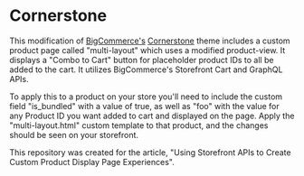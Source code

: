 # Cornerstone
This modification of [BigCommerce's](https://github.com/bigcommerce/) [Cornerstone](https://github.com/bigcommerce/cornerstone) theme includes a custom product page called "multi-layout" which uses a modified product-view. It displays a "Combo to Cart" button for placeholder product IDs to all be added to the cart. It utilizes BigCommerce's Storefront Cart and GraphQL APIs. 

To apply this to a product on your store you'll need to include the custom field "is_bundled" with a value of true, as well as "foo" with the value for any Product ID you want added to cart and displayed on the page. Apply the "multi-layout.html" custom template to that product, and the changes should be seen on your storefront.

This repository was created for the article, "Using Storefront APIs to Create Custom Product Display Page Experiences".
